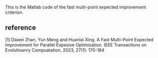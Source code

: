 This is the Matlab code of the fast multi-point expected improvement criterion.


## reference
[1] Dawei Zhan, Yun Meng and Huanlai Xing. A Fast Multi-Point Expected Improvement for Parallel Expesive Optimization. IEEE Transactions on Evolutioanry Compuatation, 2023, 27(1): 170-184

